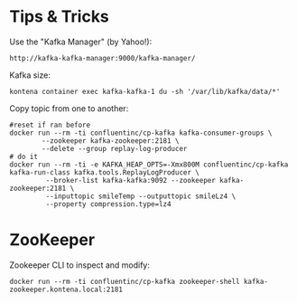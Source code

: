 
Tips & Tricks
=============

Use the "Kafka Manager" (by Yahoo!):

    http://kafka-kafka-manager:9000/kafka-manager/

Kafka size:

    kontena container exec kafka-kafka-1 du -sh '/var/lib/kafka/data/*'

Copy topic from one to another:

    #reset if ran before
    docker run --rm -ti confluentinc/cp-kafka kafka-consumer-groups \
            --zookeeper kafka-zookeeper:2181 \
            --delete --group replay-log-producer
    # do it
    docker run --rm -ti -e KAFKA_HEAP_OPTS=-Xmx800M confluentinc/cp-kafka kafka-run-class kafka.tools.ReplayLogProducer \
             --broker-list kafka-kafka:9092 --zookeeper kafka-zookeeper:2181 \
             --inputtopic smileTemp --outputtopic smileLz4 \
             --property compression.type=lz4

ZooKeeper
=========

Zookeeper CLI to inspect and modify:

    docker run --rm -ti confluentinc/cp-kafka zookeeper-shell kafka-zookeeper.kontena.local:2181